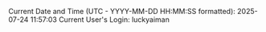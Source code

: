 Current Date and Time (UTC - YYYY-MM-DD HH:MM:SS formatted): 2025-07-24 11:57:03
Current User's Login: luckyaiman
